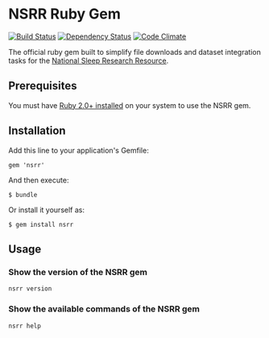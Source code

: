 # NSRR Ruby Gem

[![Build Status](https://travis-ci.org/nsrr/nsrr-gem.svg?branch=master)](https://travis-ci.org/nsrr/nsrr-gem)
[![Dependency Status](https://gemnasium.com/nsrr/nsrr-gem.svg)](https://gemnasium.com/nsrr/nsrr-gem)
[![Code Climate](https://codeclimate.com/github/nsrr/nsrr-gem.png)](https://codeclimate.com/github/nsrr/nsrr-gem)

The official ruby gem built to simplify file downloads and dataset integration tasks for the [National Sleep Research Resource](https://sleepdata.org).

## Prerequisites

You must have [Ruby 2.0+ installed](https://github.com/remomueller/documentation/) on your system to use the NSRR gem.

## Installation

Add this line to your application's Gemfile:

    gem 'nsrr'

And then execute:

    $ bundle

Or install it yourself as:

    $ gem install nsrr

## Usage

### Show the version of the NSRR gem

```
nsrr version
```

### Show the available commands of the NSRR gem

```
nsrr help
```
